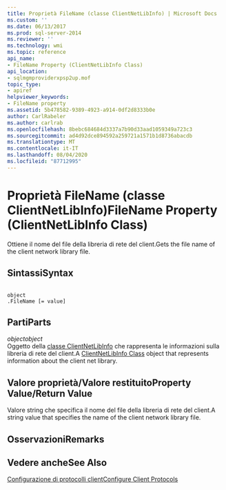 ```yaml
---
title: Proprietà FileName (classe ClientNetLibInfo) | Microsoft Docs
ms.custom: ''
ms.date: 06/13/2017
ms.prod: sql-server-2014
ms.reviewer: ''
ms.technology: wmi
ms.topic: reference
api_name:
- FileName Property (ClientNetLibInfo Class)
api_location:
- sqlmgmproviderxpsp2up.mof
topic_type:
- apiref
helpviewer_keywords:
- FileName property
ms.assetid: 5b478582-9389-4923-a914-0df2d8333b0e
author: CarlRabeler
ms.author: carlrab
ms.openlocfilehash: 8bebc684684d3337a7b90d33aad1059349a723c3
ms.sourcegitcommit: ad4d92dce894592a259721a1571b1d8736abacdb
ms.translationtype: MT
ms.contentlocale: it-IT
ms.lasthandoff: 08/04/2020
ms.locfileid: "87712995"
---
```

# <a name="filename-property-clientnetlibinfo-class"></a><span data-ttu-id="eced9-102">Proprietà FileName (classe ClientNetLibInfo)</span><span class="sxs-lookup"><span data-stu-id="eced9-102">FileName Property (ClientNetLibInfo Class)</span></span>
  <span data-ttu-id="eced9-103">Ottiene il nome del file della libreria di rete del client.</span><span class="sxs-lookup"><span data-stu-id="eced9-103">Gets the file name of the client network library file.</span></span>  
  
## <a name="syntax"></a><span data-ttu-id="eced9-104">Sintassi</span><span class="sxs-lookup"><span data-stu-id="eced9-104">Syntax</span></span>  
  
```  
  
object  
.FileName [= value]  
```  
  
## <a name="parts"></a><span data-ttu-id="eced9-105">Parti</span><span class="sxs-lookup"><span data-stu-id="eced9-105">Parts</span></span>  
 <span data-ttu-id="eced9-106">*object*</span><span class="sxs-lookup"><span data-stu-id="eced9-106">*object*</span></span>  
 <span data-ttu-id="eced9-107">Oggetto della [classe ClientNetLibInfo](clientnetlibinfo-class.md) che rappresenta le informazioni sulla libreria di rete del client.</span><span class="sxs-lookup"><span data-stu-id="eced9-107">A [ClientNetLibInfo Class](clientnetlibinfo-class.md) object that represents information about the client net library.</span></span>  
  
## <a name="property-valuereturn-value"></a><span data-ttu-id="eced9-108">Valore proprietà/Valore restituito</span><span class="sxs-lookup"><span data-stu-id="eced9-108">Property Value/Return Value</span></span>  
 <span data-ttu-id="eced9-109">Valore string che specifica il nome del file della libreria di rete del client.</span><span class="sxs-lookup"><span data-stu-id="eced9-109">A string value that specifies the name of the client network library file.</span></span>  
  
## <a name="remarks"></a><span data-ttu-id="eced9-110">Osservazioni</span><span class="sxs-lookup"><span data-stu-id="eced9-110">Remarks</span></span>  
  
## <a name="see-also"></a><span data-ttu-id="eced9-111">Vedere anche</span><span class="sxs-lookup"><span data-stu-id="eced9-111">See Also</span></span>  
 [<span data-ttu-id="eced9-112">Configurazione di protocolli client</span><span class="sxs-lookup"><span data-stu-id="eced9-112">Configure Client Protocols</span></span>](https://technet.microsoft.com/library/ms181035.aspx)  
  
  
